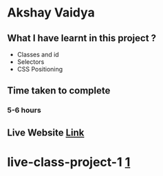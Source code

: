 # Akshay Vaidya

## What I have learnt in this project ?
- Classes and id
- Selectors
- CSS Positioning

## Time taken to complete
### 5-6 hours

## Live Website [Link](https://lcp01.netlify.app/)

# live-class-project-1  [1](Project-01.png)
